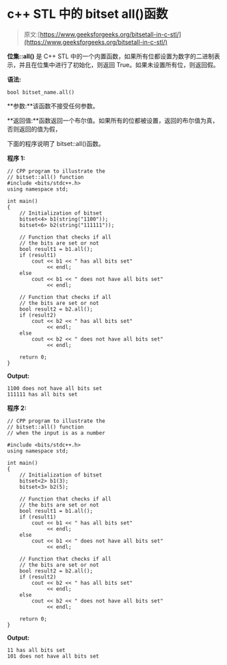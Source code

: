 # c++ STL 中的 bitset all()函数

> 原文:[https://www.geeksforgeeks.org/bitsetall-in-c-stl/](https://www.geeksforgeeks.org/bitsetall-in-c-stl/)

**位集::all()** 是 C++ STL 中的一个内置函数，如果所有位都设置为数字的二进制表示，并且在位集中进行了初始化，则返回 True。如果未设置所有位，则返回假。

**语法:**

```
bool bitset_name.all() 

```

**参数:**该函数不接受任何参数。

**返回值:**函数返回一个布尔值。如果所有的位都被设置，返回的布尔值为真，否则返回的值为假，

下面的程序说明了 bitset::all()函数。

**程序 1:**

```
// CPP program to illustrate the
// bitset::all() function
#include <bits/stdc++.h>
using namespace std;

int main()
{
    // Initialization of bitset
    bitset<4> b1(string("1100"));
    bitset<6> b2(string("111111"));

    // Function that checks if all
    // the bits are set or not
    bool result1 = b1.all();
    if (result1)
        cout << b1 << " has all bits set"
             << endl;
    else
        cout << b1 << " does not have all bits set"
             << endl;

    // Function that checks if all
    // the bits are set or not
    bool result2 = b2.all();
    if (result2)
        cout << b2 << " has all bits set"
             << endl;
    else
        cout << b2 << " does not have all bits set"
             << endl;

    return 0;
}
```

**Output:**

```
1100 does not have all bits set
111111 has all bits set

```

**程序 2:**

```
// CPP program to illustrate the
// bitset::all() function
// when the input is as a number

#include <bits/stdc++.h>
using namespace std;

int main()
{
    // Initialization of bitset
    bitset<2> b1(3);
    bitset<3> b2(5);

    // Function that checks if all
    // the bits are set or not
    bool result1 = b1.all();
    if (result1)
        cout << b1 << " has all bits set"
             << endl;
    else
        cout << b1 << " does not have all bits set"
             << endl;

    // Function that checks if all
    // the bits are set or not
    bool result2 = b2.all();
    if (result2)
        cout << b2 << " has all bits set"
             << endl;
    else
        cout << b2 << " does not have all bits set"
             << endl;

    return 0;
}
```

**Output:**

```
11 has all bits set
101 does not have all bits set

```